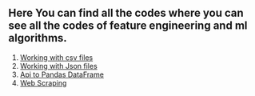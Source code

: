 ## Here You can find all the codes where you can see all the codes of feature engineering and ml algorithms.

1. [Working with csv files](https://github.com/maa786/ML-and-Feature-Engineering/tree/main/day15%20-%20working%20with%20csv%20files)
2. [Working with Json files](https://github.com/maa786/ML-and-Feature-Engineering/tree/main/2-%20working-with-json-and-sql)
3. [Api to Pandas DataFrame](https://github.com/maa786/ML-and-Feature-Engineering/tree/main/3-api-to-dataframe)
4. [Web Scraping](https://github.com/maa786/ML-and-Feature-Engineering/tree/main/4-pandas-dataframe-using-web-scraping)
